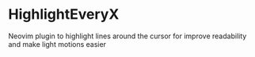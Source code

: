 # HighlightEveryX
Neovim plugin to highlight lines around the cursor for improve readability and make light motions easier
